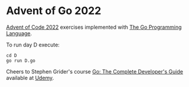 # Advent of Go 2022

[Advent of Code 2022](https://adventofcode.com/2022) exercises implemented with
[The Go Programming Language](https://go.dev/).

To run day D execute:

~~~
cd D
go run D.go
~~~

Cheers to Stephen Grider's course
[Go: The Complete Developer's Guide](https://udemy.com/course/go-the-complete-developers-guide/) 
available at [Udemy](https://www.udemy.com/).